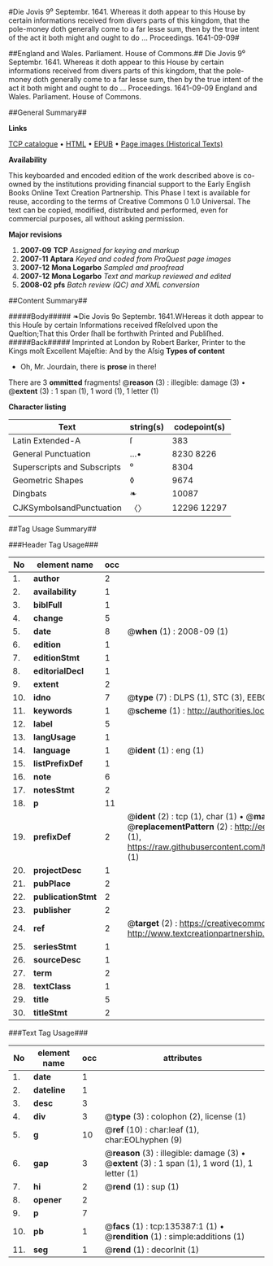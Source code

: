 #Die Jovis 9⁰ Septembr. 1641. Whereas it doth appear to this House by certain informations received from divers parts of this kingdom, that the pole-money doth generally come to a far lesse sum, then by the true intent of the act it both might and ought to do ... Proceedings. 1641-09-09#

##England and Wales. Parliament. House of Commons.##
Die Jovis 9⁰ Septembr. 1641. Whereas it doth appear to this House by certain informations received from divers parts of this kingdom, that the pole-money doth generally come to a far lesse sum, then by the true intent of the act it both might and ought to do ...
Proceedings. 1641-09-09
England and Wales. Parliament. House of Commons.

##General Summary##

**Links**

[TCP catalogue](http://www.ota.ox.ac.uk/tcp/)  • 
[HTML](http://tei.it.ox.ac.uk/tcp/Texts-HTML/free/A83/A83876.html)  • 
[EPUB](http://tei.it.ox.ac.uk/tcp/Texts-EPUB/free/A83/A83876.epub) • 
[Page images (Historical Texts)](https://data.historicaltexts.jisc.ac.uk/view?pubId=eebo-99897361e&pageId=eebo-99897361e-135387-1)

**Availability**

This keyboarded and encoded edition of the
	       work described above is co-owned by the institutions
	       providing financial support to the Early English Books
	       Online Text Creation Partnership. This Phase I text is
	       available for reuse, according to the terms of Creative
	       Commons 0 1.0 Universal. The text can be copied,
	       modified, distributed and performed, even for
	       commercial purposes, all without asking permission.

**Major revisions**

1. __2007-09__ __TCP__ *Assigned for keying and markup*
1. __2007-11__ __Aptara__ *Keyed and coded from ProQuest page images*
1. __2007-12__ __Mona Logarbo__ *Sampled and proofread*
1. __2007-12__ __Mona Logarbo__ *Text and markup reviewed and edited*
1. __2008-02__ __pfs__ *Batch review (QC) and XML conversion*

##Content Summary##

#####Body#####
❧Die Jovis 9o Septembr. 1641.WHereas it doth appear to this Houſe by certain Informations
received fReſolved upon the Queſtion;That this Order ſhall be forthwith Printed and Publiſhed.
#####Back#####
Imprinted at London by Robert Barker, Printer to the Kings
moſt Excellent Majeſtie: And by the Aſsig
**Types of content**

  * Oh, Mr. Jourdain, there is **prose** in there!

There are 3 **ommitted** fragments! 
 @__reason__ (3) : illegible: damage (3)  •  @__extent__ (3) : 1 span (1), 1 word (1), 1 letter (1)

**Character listing**


|Text|string(s)|codepoint(s)|
|---|---|---|
|Latin Extended-A|ſ|383|
|General Punctuation|…•|8230 8226|
|Superscripts             and Subscripts|⁰|8304|
|Geometric Shapes|◊|9674|
|Dingbats|❧|10087|
|CJKSymbolsandPunctuation|〈〉|12296 12297|

##Tag Usage Summary##

###Header Tag Usage###

|No|element name|occ|attributes|
|---|---|---|---|
|1.|__author__|2||
|2.|__availability__|1||
|3.|__biblFull__|1||
|4.|__change__|5||
|5.|__date__|8| @__when__ (1) : 2008-09 (1)|
|6.|__edition__|1||
|7.|__editionStmt__|1||
|8.|__editorialDecl__|1||
|9.|__extent__|2||
|10.|__idno__|7| @__type__ (7) : DLPS (1), STC (3), EEBO-CITATION (1), PROQUEST (1), VID (1)|
|11.|__keywords__|1| @__scheme__ (1) : http://authorities.loc.gov/ (1)|
|12.|__label__|5||
|13.|__langUsage__|1||
|14.|__language__|1| @__ident__ (1) : eng (1)|
|15.|__listPrefixDef__|1||
|16.|__note__|6||
|17.|__notesStmt__|2||
|18.|__p__|11||
|19.|__prefixDef__|2| @__ident__ (2) : tcp (1), char (1)  •  @__matchPattern__ (2) : ([0-9\-]+):([0-9IVX]+) (1), (.+) (1)  •  @__replacementPattern__ (2) : http://eebo.chadwyck.com/downloadtiff?vid=$1&page=$2 (1), https://raw.githubusercontent.com/textcreationpartnership/Texts/master/tcpchars.xml#$1 (1)|
|20.|__projectDesc__|1||
|21.|__pubPlace__|2||
|22.|__publicationStmt__|2||
|23.|__publisher__|2||
|24.|__ref__|2| @__target__ (2) : https://creativecommons.org/publicdomain/zero/1.0/ (1), http://www.textcreationpartnership.org/docs/. (1)|
|25.|__seriesStmt__|1||
|26.|__sourceDesc__|1||
|27.|__term__|2||
|28.|__textClass__|1||
|29.|__title__|5||
|30.|__titleStmt__|2||


###Text Tag Usage###

|No|element name|occ|attributes|
|---|---|---|---|
|1.|__date__|1||
|2.|__dateline__|1||
|3.|__desc__|3||
|4.|__div__|3| @__type__ (3) : colophon (2), license (1)|
|5.|__g__|10| @__ref__ (10) : char:leaf (1), char:EOLhyphen (9)|
|6.|__gap__|3| @__reason__ (3) : illegible: damage (3)  •  @__extent__ (3) : 1 span (1), 1 word (1), 1 letter (1)|
|7.|__hi__|2| @__rend__ (1) : sup (1)|
|8.|__opener__|2||
|9.|__p__|7||
|10.|__pb__|1| @__facs__ (1) : tcp:135387:1 (1)  •  @__rendition__ (1) : simple:additions (1)|
|11.|__seg__|1| @__rend__ (1) : decorInit (1)|
